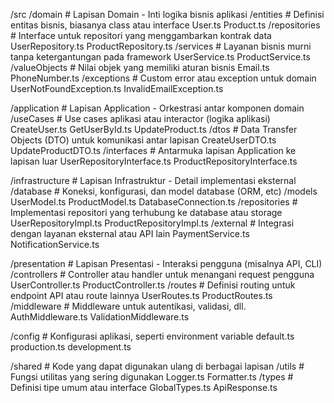 /src
  /domain               # Lapisan Domain - Inti logika bisnis aplikasi
    /entities           # Definisi entitas bisnis, biasanya class atau interface
      User.ts
      Product.ts
    /repositories       # Interface untuk repositori yang menggambarkan kontrak data
      UserRepository.ts
      ProductRepository.ts
    /services           # Layanan bisnis murni tanpa ketergantungan pada framework
      UserService.ts
      ProductService.ts
    /valueObjects       # Nilai objek yang memiliki aturan bisnis
      Email.ts
      PhoneNumber.ts
    /exceptions         # Custom error atau exception untuk domain
      UserNotFoundException.ts
      InvalidEmailException.ts

  /application          # Lapisan Application - Orkestrasi antar komponen domain
    /useCases           # Use cases aplikasi atau interactor (logika aplikasi)
      CreateUser.ts
      GetUserById.ts
      UpdateProduct.ts
    /dtos               # Data Transfer Objects (DTO) untuk komunikasi antar lapisan
      CreateUserDTO.ts
      UpdateProductDTO.ts
    /interfaces         # Antarmuka lapisan Application ke lapisan luar
      UserRepositoryInterface.ts
      ProductRepositoryInterface.ts

  /infrastructure       # Lapisan Infrastruktur - Detail implementasi eksternal
    /database           # Koneksi, konfigurasi, dan model database (ORM, etc)
      /models
        UserModel.ts
        ProductModel.ts
      DatabaseConnection.ts
    /repositories       # Implementasi repositori yang terhubung ke database atau storage
      UserRepositoryImpl.ts
      ProductRepositoryImpl.ts
    /external           # Integrasi dengan layanan eksternal atau API lain
      PaymentService.ts
      NotificationService.ts

  /presentation         # Lapisan Presentasi - Interaksi pengguna (misalnya API, CLI)
    /controllers        # Controller atau handler untuk menangani request pengguna
      UserController.ts
      ProductController.ts
    /routes             # Definisi routing untuk endpoint API atau route lainnya
      UserRoutes.ts
      ProductRoutes.ts
    /middleware         # Middleware untuk autentikasi, validasi, dll.
      AuthMiddleware.ts
      ValidationMiddleware.ts

  /config               # Konfigurasi aplikasi, seperti environment variable
    default.ts
    production.ts
    development.ts

  /shared               # Kode yang dapat digunakan ulang di berbagai lapisan
    /utils              # Fungsi utilitas yang sering digunakan
      Logger.ts
      Formatter.ts
    /types              # Definisi tipe umum atau interface
      GlobalTypes.ts
      ApiResponse.ts
